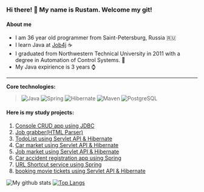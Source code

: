 ### Hi there! 👋 My name is Rustam. Welcome my git! 

#### About me

* I am 36 year old programmer from Saint-Petersburg, Russia :ru:
* I learn Java at [Job4j](https://job4j.ru/) :coffee:
* I graduated from Northwestern Technical University in 2011 with a degree in Automation of Control Systems. :office:
* My Java expirience is 3 years :watch:

-----------
<b>Core technologies:</b>
> ![Java](https://img.shields.io/badge/Java-%3E%3D%208-orange) 
![Spring](https://img.shields.io/badge/Spring-%3E%3D%205.0-green)
![Hibernate](https://img.shields.io/badge/Hibernate-%3E%3D%205.0-yellow)
![Maven](https://img.shields.io/badge/Maven-3-red)
![PostgreSQL](https://img.shields.io/badge/PostgreSQL-%3E%3D%209-blue)

#### Here is my study projects:

1. [Console CRUD app using JDBC](https://github.com/RustamSaidov/job4j_tracker)
2. [Job grabber(HTML Parser)](https://github.com/RustamSaidov/job4j_grabber)
3. [TodoList using Servlet API & Hibernate](https://github.com/RustamSaidov/job4j_todo)
4. [Car market using Servlet API & Hibernate](https://github.com/RustamSaidov/job4j_cars)
5. [Job market using Servlet API & Hibernate](https://github.com/RustamSaidov/job4j_dreamjob)
6. [Car accident registration app using Spring](https://github.com/RustamSaidov/job4j_accidents)
7. [URL Shortcut service using Spring](https://github.com/RustamSaidov/job4j_url_shortcut)
8. [booking movie tickets using Servlet API & Hibernate](https://github.com/RustamSaidov/job4j_cinema)

![My github stats](https://github-readme-stats.vercel.app/api?username=RustamSaidov&hide=stars,prs,issues,contribs)
[![Top Langs](https://github-readme-stats.vercel.app/api/top-langs/?username=RustamSaidov&layout=compact)](https://github.com/RustamSaidov/github-readme-stats)

<!--
**ShamRail/ShamRail** is a ✨ _special_ ✨ repository because its `README.md` (this file) appears on your GitHub profile.

Here are some ideas to get you started:

- 🔭 I’m currently working on ...
- 🌱 I’m currently learning ...
- 👯 I’m looking to collaborate on ...
- 🤔 I’m looking for help with ...
- 💬 Ask me about ...
- 📫 How to reach me: ...
- 😄 Pronouns: ...
- ⚡ Fun fact: ...
-->
